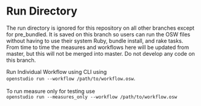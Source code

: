 # Run Directory
The run directory is ignored for this repository on all other branches except for pre_bundled. It is saved on this branch so users can run the OSW files without having to use their system Ruby, bundle install, and rake tasks. From time to time the measures and workflows here will be updated from master, but this will not be merged into master. Do not develop any code on  this branch.

Run Individual Workflow using CLI using 
<br>`openstudio run --workflow /path/to/workflow.osw`. 
<br>
<br>To run measure only for testing use 
<br>`openstudio run --measures_only --workflow /path/to/workflow.osw`
